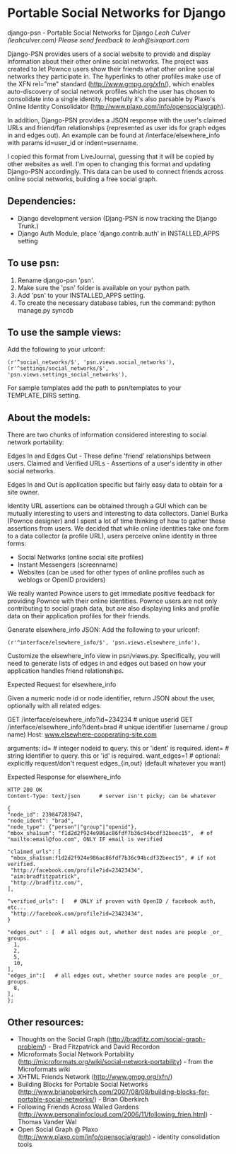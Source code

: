 Portable Social Networks for Django
===================================

django-psn - Portable Social Networks for Django
_Leah Culver (leahculver.com)_
_Please send feedback to leah@sixapart.com_

Django-PSN provides users of a social website to provide and display information about their 
other online social networks. The project was created to let Pownce users 
show their friends what other online social networks they participate in. 
The hyperlinks to other profiles make use of the XFN rel="me" standard (http://www.gmpg.org/xfn/), 
which enables auto-discovery of social network profiles which the user has chosen to consolidate 
into a single identity. Hopefully it's also parsable by Plaxo's Online Identity Consolidator (http://www.plaxo.com/info/opensocialgraph).

In addition, Django-PSN provides a JSON response with the user's claimed URLs and friend/fan relationships 
(represented as user ids for graph edges in and edges out). An example can be found at /interface/elsewhere_info 
with params id=user_id or indent=username.

I copied this format from LiveJournal, guessing that it will be copied by other websites as well. 
I'm open to changing this format and updating Django-PSN accordingly. This data can 
be used to connect friends across online social networks, building a free social graph.

Dependencies:
------------

* Django development version (Djang-PSN is now tracking the Django Trunk.)
* Django Auth Module, place 'django.contrib.auth' in INSTALLED_APPS setting


To use psn:
-----------

1. Rename django-psn 'psn'.
2. Make sure the 'psn' folder is available on your python path.
3. Add 'psn' to your INSTALLED_APPS setting.
4. To create the necessary database tables, run the command: python manage.py syncdb

To use the sample views:
------------------------
Add the following to your urlconf:

	(r'^social_networks/$', 'psn.views.social_networks'),
	(r'^settings/social_networks/$', 'psn.views.settings_social_networks'),

For sample templates add the path to psn/templates to your TEMPLATE_DIRS setting.

About the models:
-----------------

There are two chunks of information considered interesting to social network portability:
		
Edges In and Edges Out - These define 'friend' relationships between users.
Claimed and Verified URLs - Assertions of a user's identity in other social networks.
		
Edges In and Out is application specific but fairly easy data to obtain for a site owner.
		
Identity URL assertions can be obtained through a GUI which can be mutually interesting to 
users and interesting to data collectors. Daniel Burka (Pownce designer) and I spent a lot of time thinking of how to gather these 
assertions from users. We decided that while online identities take one form to a data collector 
(a profile URL), users perceive online identity in three forms:

* Social Networks (online social site profiles)
* Instant Messengers (screenname)
* Websites (can be used for other types of online profiles such as weblogs or OpenID providers)

We really wanted Pownce users to get immediate positive feedback for providing Pownce with their online identities. 
Pownce users are not only contributing to social graph data, but are also displaying links 
and profile data on their application profiles for their friends.

Generate elsewhere_info JSON:
Add the following to your urlconf:

	(r'^interface/elsewhere_info/$', 'psn.views.elsewhere_info'),

Customize the elsewhere_info view in psn/views.py. Specifically, you will need to 
generate lists of edges in and edges out based on how your application handles friend relationships.
		
Expected Request for elsewhere_info
		
Given a numeric node id or node identifier, return JSON about the
user, optionally with all related edges.

GET /interface/elsewhere_info?id=234234		# unique userid
GET /interface/elsewhere_info?ident=brad	# unique identifier (username / group name)
Host: www.elsewhere-cooperating-site.com

arguments:
id=			 # integer nodeid to query.	 this or 'ident' is required.
ident=		 # string identifier to query.	this or 'id' is required.
want_edges=1	 # optional: explicitly request/don't request edges_{in,out} (default whatever you want)

Expected Response for elsewhere_info

	HTTP 200 OK
	Content-Type: text/json		 # server isn't picky; can be whatever

	{
	"node_id": 239847283947,
	"node_ident": "brad",
	"node_type": {"person"|"group"|"openid"},
	"mbox_sha1sum": "f1d2d2f924e986ac86fdf7b36c94bcdf32beec15",	 # of "mailto:email@foo.com", ONLY IF email is verified

	"claimed_urls": [
	 "mbox_sha1sum:f1d2d2f924e986ac86fdf7b36c94bcdf32beec15", # if not verified.
	 "http://facebook.com/profile?id=23423434",
	 "aim:bradfitzpatrick",
	 "http://bradfitz.com/",
	],

	"verified_urls": [	 # ONLY if proven with OpenID / facebook auth, etc...
	 "http://facebook.com/profile?id=23423434",
	}

	"edges_out" : [	 # all edges out, whether dest nodes are people _or_ groups.
	  1,
	  2,
	  5,
	  10,
	],
	"edges_in":[   # all edges out, whether source nodes are people _or_ groups.
	  8,
	],
	};

Other resources:
----------------

* Thoughts on the Social Graph (http://bradfitz.com/social-graph-problem/) - Brad Fitzpatrick and David Recordon
* Microformats Social Network Portability (http://microformats.org/wiki/social-network-portability) - from the Microformats wiki
* XHTML Friends Network (http://www.gmpg.org/xfn/)
* Building Blocks for Portable Social Networks (http://www.brianoberkirch.com/2007/08/08/building-blocks-for-portable-social-networks/) - Brian Oberkirch
* Following Friends Across Walled Gardens (http://www.personalinfocloud.com/2006/11/following_frien.html) - Thomas Vander Wal
* Open Social Graph @ Plaxo (http://www.plaxo.com/info/opensocialgraph) - identity consolidation tools